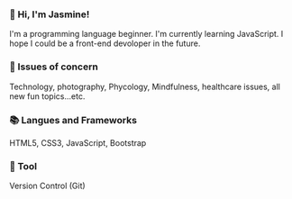 ### 👋 Hi, I'm Jasmine! 
I'm a programming language beginner. I'm currently learning JavaScript. I hope I could be a front-end devoloper in the future. 

### 🧠 Issues of concern
Technology, photography, Phycology, Mindfulness, healthcare issues, all new fun topics...etc.

### 📚 Langues and Frameworks
HTML5, CSS3, JavaScript, Bootstrap
       
### 🔧 Tool
Version Control (Git)
       

<!--
**JasmineKe1121/Jasmineke1121** is a ✨ _special_ ✨ repository because its `README.md` (this file) appears on your GitHub profile.

Here are some ideas to get you started:

- 🔭 I’m currently working on ...
- 🌱 I’m currently learning ...
- 👯 I’m looking to collaborate on ...
- 🤔 I’m looking for help with ...
- 💬 Ask me about ...
- 📫 How to reach me: ...
- 😄 Pronouns: ...
- ⚡ Fun fact: ...
-->
